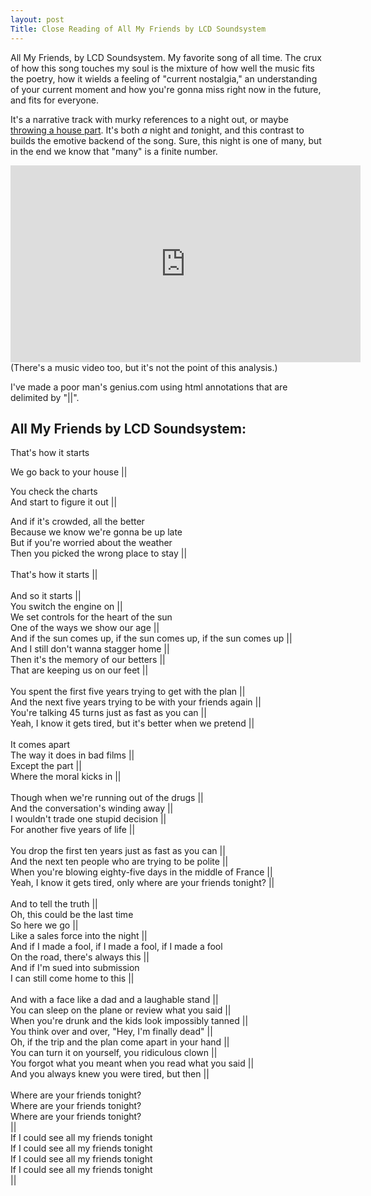 ```yaml
---
layout: post
Title: Close Reading of All My Friends by LCD Soundsystem 
---
```


All My Friends, by LCD Soundsystem. My favorite song of all time. The crux of how this song touches my soul is the mixture of how well the music fits the poetry, how it wields a feeling of "current nostalgia," an understanding of your current moment and how you're gonna miss right now in the future, and fits for everyone.

It's a narrative track with murky references to a night out, or maybe [throwing a house part](https://www.youtube.com/watch?v=Cj8JrQ9w5jY). It's both *a* night and *to*night, and this contrast to builds the emotive backend of the song. Sure, this night is one of many, but in the end we know that "many" is a finite number. 

<iframe width="560" height="315" src="https://www.youtube.com/embed/uDRLW748j68" title="YouTube video player" frameborder="0" allow="accelerometer; autoplay; clipboard-write; encrypted-media; gyroscope; picture-in-picture; web-share" allowfullscreen></iframe>
(There's a music video too, but it's not the point of this analysis.)

I've made a poor man's genius.com using html annotations that are delimited by "\|\|".


## All My Friends by LCD Soundsystem:


<span class="annotation" title="The opening line sets the scene for the in and our of 'tonight' vs 'all nights'. 'That's how it starts' kicks off the specific outing that this song refers to, but at the same time compares it to a standard formed by all the other nights and outings. There's also a sense that we're not too far from the middle of the distribution of 'nights.' This casual attitude and placement of the night kind of in the middle of all nights in terms of quality tugs against the palpable preciousness that the singer clearly has for the night. That interplay is what makes the poetry so potent, and over the course of the song as it builds to its sonic apex, the preciousness seeps into all those nights. The point it builds is that every moment with your friends is a treasure. This line sets the stage for all of that.">That's how it starts

We go back to your house </span> ||

<span class="annotation" title="I've generally imagined 'the charts' as the music charts, as James Murphy is the lead singer of the band. I don't think it's particularly important. It continues to build the sense of friendship. He's giving credit to the friend as they 'figure it out,' or at the least try to _do_ something. ">You check the charts </br> 
And start to figure it out</span> || 

<span class="annotation" title="Prepare for an adventure! This subsection builds the anticipation of the evening being a fun one. It also alludes to the experience all parts have together.  ">And if it's crowded, all the better </br>
Because we know we're gonna be up late </br>
But if you're worried about the weather </br>
Then you picked the wrong place to stay</span> || 
</br>
</br>
<span class="annotation" title="This is the end of the first verse, framing us with the opening line, reminding us of the storyline of the single night.">That's how it starts</span> ||  
</br>
<span class="annotation" title="We return to the lyrics after a music break, and we're rerooted into the framework from before.">And so it starts</span> || 
</br>
<span class="annotation" title="The night progresses, the squad is together in the car, and you're heading out.">You switch the engine on</span> || 
</br>
<span class="annotation" title="I only recently learned this is a Pink Floyd reference. The admission of age (which also come from referencing Pink Floyd) introduces a nostalgia. I'm about to be 27, and sometimes when I'm heading downtown with friends, we'll begin at a bar, get a few drinks at this place as a starter, move to another place for yknow, ambiance, then meander a bit more before making it to the main destination of the night. It's a little superfluous, and the impression I get from this line is that James and his friends are over that. They wanna go dancing, they don't need the pregame destinations, and just beeline there. We're dated well past the beginning, nearer to the end than the start, ">We set controls for the heart of the sun </br>
One of the ways we show our age</span> || 
</br>
<span class="annotation" title="This is an example annotation.">And if the sun comes up, if the sun comes up, if the sun comes up</span> || 
</br>
<span class="annotation" title="This is an example annotation.">And I still don't wanna stagger home</span> || 
</br>
<span class="annotation" title="This is an example annotation.">Then it's the memory of our betters</span> || 
</br>
<span class="annotation" title="This is an example annotation.">That are keeping us on our feet</span> || 
</br></br>
<span class="annotation" title="When we graduated college, my friends and all moved to different parts of the country. We had goals and careers to pursue. We just spent four years studying _for_ something. To go do whatever it was we wanted to leave our mark in. Moving to go pursue that, start our careers, move into the 'real world' was just the next move, right? We've spent this first five years planting those seeds, figuring out how to live on our own, support ourselves, and get with the plan.">You spent the first five years trying to get with the plan</span> || 
</br>
<span class="annotation" title="We've all been terribly lonely doing it. Yeah yeah we have new friends in our new places, they're fine, but it's hard to beat shared experience. All we do is talk about silly plans to move to each others' cities, how we'll make a billion dollars and buy land for everyone to come live on, reminisce on stunts we pulled and memories we made. All this getting with the plan is fine and all, but underneath all that, any sort of 'dream' that resonates with me is some version of trying to be with my friends again.">And the next five years trying to be with your friends again</span> || 
</br>
<span class="annotation" title="The prophecy here is that you run through life until you're forty five _trying_. ">You're talking 45 turns just as fast as you can</span> || 
</br>
<span class="annotation" title="This is an example annotation.">Yeah, I know it gets tired, but it's better when we pretend</span> || 
</br></br>
<span class="annotation" title="Back to the night together, things have hit some sort of wall. ">It comes apart 
</br>The way it does in bad films</span> || 
</br>
<span class="annotation" title="This is an example annotation.">Except the part</span> || 
</br>
<span class="annotation" title="This is an example annotation.">Where the moral kicks in</span> || 
</br></br>
<span class="annotation" title="This is an example annotation.">Though when we're running out of the drugs</span> || 
</br>
<span class="annotation" title="This is an example annotation.">And the conversation's winding away</span> || 
</br>
<span class="annotation" title="This is an example annotation.">I wouldn't trade one stupid decision</span> || 
</br>
<span class="annotation" title="This is an example annotation.">For another five years of life</span> || 
</br></br>
<span class="annotation" title="This is an example annotation.">You drop the first ten years just as fast as you can</span> || 
</br>
<span class="annotation" title="This is an example annotation.">And the next ten people who are trying to be polite</span> || 
</br>
<span class="annotation" title="This is an example annotation.">When you're blowing eighty-five days in the middle of France</span> || 
</br>
<span class="annotation" title="This is an example annotation.">Yeah, I know it gets tired, only where are your friends tonight?</span> || 
</br></br>
<span class="annotation" title="This is an example annotation.">And to tell the truth</span> || 
</br>
Oh, this could be the last time
</br>
<span class="annotation" title="This is an example annotation.">So here we go</span> || 
</br>
<span class="annotation" title="This is an example annotation.">Like a sales force into the night</span> || 
</br>
<span class="annotation" title="This is an example annotation.">And if I made a fool, if I made a fool, if I made a fool 
</br>
On the road, there's always this</span> ||
</br>
<span class="annotation" title="This is an example annotation.">And if I'm sued into submission 
</br>
I can still come home to this</span> ||
</br></br>
<span class="annotation" title="This is an example annotation.">And with a face like a dad and a laughable stand</span> || 
</br>
<span class="annotation" title="This is an example annotation.">You can sleep on the plane or review what you said</span> || 
</br>
<span class="annotation" title="This is an example annotation.">When you're drunk and the kids look impossibly tanned</span> || 
</br>
<span class="annotation" title="This is an example annotation.">You think over and over, "Hey, I'm finally dead"</span> || 
</br>
<span class="annotation" title="This is an example annotation.">Oh, if the trip and the plan come apart in your hand</span> || 
</br>
<span class="annotation" title="This is an example annotation.">You can turn it on yourself, you ridiculous clown</span> || 
</br>
<span class="annotation" title="This is an example annotation.">You forgot what you meant when you read what you said</span> || 
</br>
<span class="annotation" title="This is an example annotation.">And you always knew you were tired, but then</span> || 
</br></br>
<span class="annotation" title="This is an example annotation."> 
Where are your friends tonight? </br>
Where are your friends tonight? </br>
Where are your friends tonight? </br>
</span> ||
</br>
<span class="annotation" title="This is an example annotation."> 
If I could see all my friends tonight </br>
If I could see all my friends tonight </br>
If I could see all my friends tonight </br>
If I could see all my friends tonight </br>
</span> ||